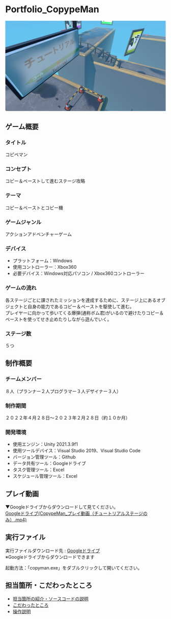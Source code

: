 # Portfolio_CopypeMan
![Title](説明用素材画像/Tutorial_Image.png)
## ゲーム概要
### タイトル
コピペマン

### コンセプト
コピー＆ペーストして進むステージ攻略

### テーマ
コピー＆ペーストとコピー機

### ゲームジャンル
アクションアドベンチャーゲーム

### デバイス
- プラットフォーム：Windows
- 使用コントローラー：Xbox360
- 必要デバイス：Windows対応パソコン / Xbox360コントローラー

### ゲームの流れ
各ステージごとに課されたミッションを達成するために、ステージ上にあるオブジェクトと自身の能力であるコピー＆ペーストを駆使して進む。  
プレイヤーに向かって歩いてくる爆弾(通称ボム君)がいるので避けたりコピー＆ペーストを使ってせき止めたりしながら遊んでいく。

### ステージ数
５つ

## 制作概要
### チームメンバー
８人（プランナー２人プログラマー３人デザイナー３人）

### 制作期間
２０２２年４月２８日～２０２３年２月２８日（約１０か月）

### 開発環境
- 使用エンジン：Unity 2021.3.9f1
- 使用ツールデバイス：Visual Studio 2019、Visual Studio Code
- バージョン管理ツール：Github
- データ共有ツール：Googleドライブ
- タスク管理ツール：Excel
- スケジュール管理ツール：Excel

## プレイ動画
▼Googleドライブからダウンロードして見てください。  
[Googleドライブ(CopypeMan_プレイ動画（チュートリアルステージのみ）.mp4)](https://drive.google.com/drive/folders/1wlREzrLlQ0-ilZ1y7wRgZAfV4RLKND6l?usp=drive_link)

## 実行ファイル
実行ファイルダウンロード先 : [Googleドライブ](https://drive.google.com/drive/folders/12m3FgRvnRkPM87Pa4kf34injBysUdtwj?usp=drive_link)  
※Googleドライブからダウンロードできます

起動方法：「copyman.exe」をダブルクリックして開いてください。

## 担当箇所・こだわったところ
- [担当箇所の紹介・ソースコードの説明](担当箇所.md)
- [こだわったところ](こだわったところ.md)
- [操作説明](.md)